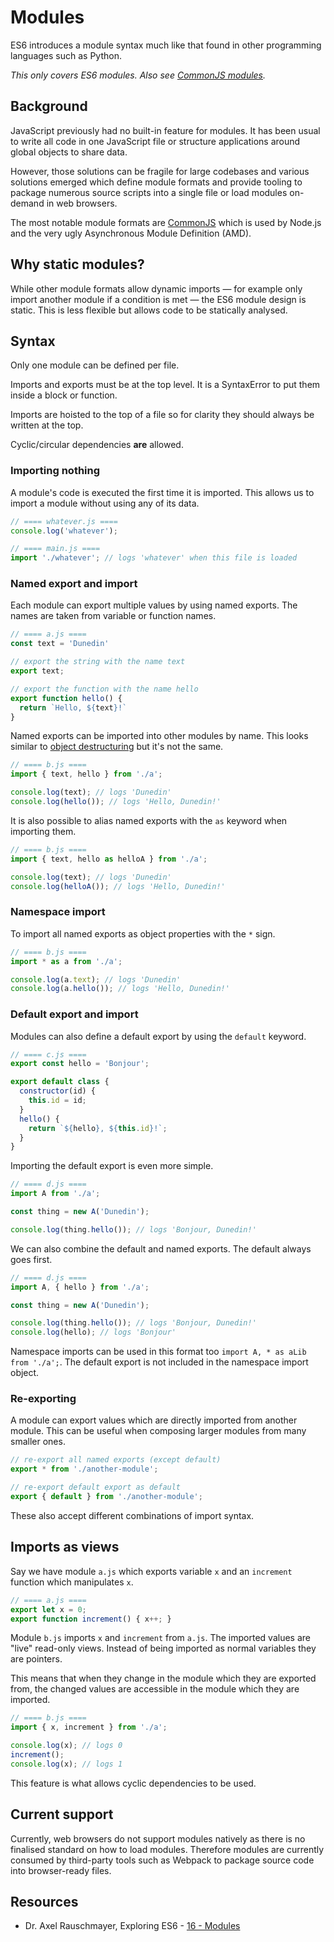 # Modules

ES6 introduces a module syntax much like that found in other programming languages
such as Python.

_This only covers ES6 modules. Also see [CommonJS modules](../common/commonjs-modules.md)._

## Background

JavaScript previously had no built-in feature for modules.
It has been usual to write all code in one JavaScript file or structure
applications around global objects to share data.

However, those solutions can be fragile for large codebases and various solutions
emerged which define module formats and provide tooling to package numerous source
scripts into a single file or load modules on-demand in web browsers.

The most notable module formats are [CommonJS](../common/commonjs-modules) which is used by Node.js and the very ugly Asynchronous Module Definition (AMD).

## Why static modules?

While other module formats allow dynamic imports &mdash; for example only import another
module if a condition is met &mdash; the ES6 module design is static.
This is less flexible but allows code to be statically analysed.

## Syntax

Only one module can be defined per file.

Imports and exports must be at the top level.
It is a SyntaxError to put them inside a block or function.

Imports are hoisted to the top of a file so for clarity they should always be written at the top.

Cyclic/circular dependencies __are__ allowed.

### Importing nothing

A module's code is executed the first time it is imported.
This allows us to import a module without using any of its data.

```javascript
// ==== whatever.js ====
console.log('whatever');
```

```javascript
// ==== main.js ====
import './whatever'; // logs 'whatever' when this file is loaded
```

### Named export and import

Each module can export multiple values by using named exports.
The names are taken from variable or function names.

```javascript
// ==== a.js ====
const text = 'Dunedin'

// export the string with the name text
export text;

// export the function with the name hello
export function hello() {
  return `Hello, ${text}!`
}
```

Named exports can be imported into other modules by name.
This looks similar to [object destructuring](./destructuring-assignment.md) but it's not the same.

```javascript
// ==== b.js ====
import { text, hello } from './a';

console.log(text); // logs 'Dunedin'
console.log(hello()); // logs 'Hello, Dunedin!'
```

It is also possible to alias named exports with the `as` keyword when importing them.

```javascript
// ==== b.js ====
import { text, hello as helloA } from './a';

console.log(text); // logs 'Dunedin'
console.log(helloA()); // logs 'Hello, Dunedin!'
```

### Namespace import

To import all named exports as object properties with the `*` sign.

```javascript
// ==== b.js ====
import * as a from './a';

console.log(a.text); // logs 'Dunedin'
console.log(a.hello()); // logs 'Hello, Dunedin!'
```

### Default export and import

Modules can also define a default export by using the `default` keyword.

```javascript
// ==== c.js ====
export const hello = 'Bonjour';

export default class {
  constructor(id) {
    this.id = id;
  }
  hello() {
    return `${hello}, ${this.id}!`;
  }
}
```

Importing the default export is even more simple.

```javascript
// ==== d.js ====
import A from './a';

const thing = new A('Dunedin');

console.log(thing.hello()); // logs 'Bonjour, Dunedin!'
```

We can also combine the default and named exports. The default always goes first.

```javascript
// ==== d.js ====
import A, { hello } from './a';

const thing = new A('Dunedin');

console.log(thing.hello()); // logs 'Bonjour, Dunedin!'
console.log(hello); // logs 'Bonjour'
```

Namespace imports can be used in this format too `import A, * as aLib from './a';`.
The default export is not included in the namespace import object.

### Re-exporting

A module can export values which are directly imported from another module.
This can be useful when composing larger modules from many smaller ones.

```javascript
// re-export all named exports (except default)
export * from './another-module';

// re-export default export as default
export { default } from './another-module';
```

These also accept different combinations of import syntax.

## Imports as views

Say we have module `a.js` which exports variable `x` and an `increment` function which manipulates `x`.
```javascript
// ==== a.js ====
export let x = 0;
export function increment() { x++; }
```

Module `b.js` imports `x` and `increment` from `a.js`.
The imported values are "live" read-only views.
Instead of being imported as normal variables they are pointers.

This means that when they change in the module which they are exported from,
the changed values are accessible in the module which they are imported.
```javascript
// ==== b.js ====
import { x, increment } from './a';

console.log(x); // logs 0
increment();
console.log(x); // logs 1
```

This feature is what allows cyclic dependencies to be used.

## Current support

Currently, web browsers do not support modules natively as there is no finalised
standard on how to load modules.
Therefore modules are currently consumed by third-party tools such as Webpack to
package source code into browser-ready files.

## Resources

* Dr. Axel Rauschmayer, Exploring ES6 - [16 - Modules](http://exploringjs.com/es6/ch_modules.html)
